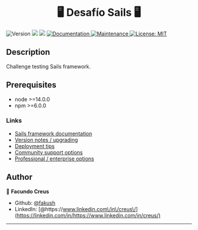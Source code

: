 <h1 align="center">🖥️ Desafío Sails 🖥️</h1>
<p>
  <img alt="Version" src="https://img.shields.io/badge/version-1.0.0-blue.svg?cacheSeconds=2592000" />
  <img src="https://img.shields.io/badge/node-%3E%3D14.0.0-blue.svg" />
  <img src="https://img.shields.io/badge/npm-%3E%3D6.0.0-blue.svg" />
  <a href="https://github.com/fakush/pruebaEdrans" target="_blank">
    <img alt="Documentation" src="https://img.shields.io/badge/documentation-yes-brightgreen.svg" />
  </a>
  <a href="https://github.com/fakush/proyectoedrans/graphs/commit-activity" target="_blank">
    <img alt="Maintenance" src="https://img.shields.io/badge/Maintained%3F-yes-green.svg" />
  </a>
  <a href="#" target="_blank">
    <img alt="License: MIT" src="https://img.shields.io/badge/license-MIT-green" />
  </a>
</p>
  
## Description

Challenge testing Sails framework.

## Prerequisites

- node >=14.0.0
- npm >=6.0.0

### Links

- [Sails framework documentation](https://sailsjs.com/get-started)
- [Version notes / upgrading](https://sailsjs.com/documentation/upgrading)
- [Deployment tips](https://sailsjs.com/documentation/concepts/deployment)
- [Community support options](https://sailsjs.com/support)
- [Professional / enterprise options](https://sailsjs.com/enterprise)

## Author

👤 **Facundo Creus**

- Github: [@fakush](https://github.com/fakush)
- LinkedIn: [@https:\/\/www.linkedin.com\/in\/creus\/](https://linkedin.com/in/https://www.linkedin.com/in/creus/)

---
